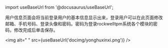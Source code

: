 
import useBaseUrl from '@docusaurus/useBaseUrl';

用户信息页面会将当前登录用户的基本信息显示出来，登录用户可以在此页面修改邮箱、手机号码、登录头像和密码。密码为登录rockwelltpm系统各个模块的密码，修改完成后单击保存。

<img alt=" " src={useBaseUrl('docimg/yonghuxinxi.png')} />
